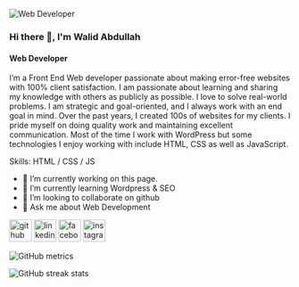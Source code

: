 ![Web Developer](https://arturssmirnovs.github.io/github-profile-readme-generator/images/banner.png)
### Hi there 👋, I'm Walid Abdullah
#### Web Developer


I’m a Front End Web developer passionate about making error-free websites with 100% client satisfaction. I am passionate about learning and sharing my knowledge with others as publicly as possible. I love to solve real-world problems. I am strategic and goal-oriented, and I always work with an end goal in mind. Over the past years, I created 100s of websites for my clients. I pride myself on doing quality work and maintaining excellent communication. Most of the time I work with WordPress but some technologies I enjoy working with include HTML, CSS as well as JavaScript.

Skills: HTML / CSS / JS

- 🔭 I’m currently working on this page. 
- 🌱 I’m currently learning Wordpress & SEO 
- 👯 I’m looking to collaborate on github 
- 💬 Ask me about Web Development 


[<img src='https://cdn.jsdelivr.net/npm/simple-icons@3.0.1/icons/github.svg' alt='github' height='40'>](https://github.com/WalidAbdullah)  [<img src='https://cdn.jsdelivr.net/npm/simple-icons@3.0.1/icons/linkedin.svg' alt='linkedin' height='40'>](https://www.linkedin.com/in/WalidAbdullah/)  [<img src='https://cdn.jsdelivr.net/npm/simple-icons@3.0.1/icons/facebook.svg' alt='facebook' height='40'>](https://www.facebook.com/WalidAbdullah3541)  [<img src='https://cdn.jsdelivr.net/npm/simple-icons@3.0.1/icons/instagram.svg' alt='instagram' height='40'>](https://www.instagram.com/WalidAbdullah3541/)  

![GitHub metrics](https://metrics.lecoq.io/WalidAbdullah)  

![GitHub streak stats](https://streak-stats.demolab.com/?user=WalidAbdullah)  

